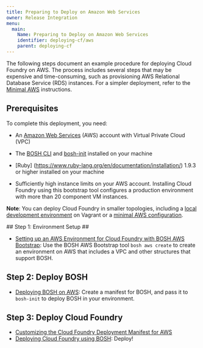 ```yaml
---
title: Preparing to Deploy on Amazon Web Services
owner: Release Integration
menu:
  main:
    Name: Preparing to Deploy on Amazon Web Services
    identifier: deploying-cf/aws
    parent: deploying-cf
---
```




The following steps document an example procedure for deploying Cloud Foundry on AWS. The process includes several steps that may be expensive and time-consuming, such as provisioning AWS Relational Database Service (RDS)
instances. For a simpler deployment, refer to the
[Minimal AWS](https://github.com/cloudfoundry/cf-release/tree/master/example_manifests) instructions.

## <a id='prereqs'></a>Prerequisites

To complete this deployment, you need:

- An [Amazon Web Services](http://aws.amazon.com) (AWS) account with Virtual Private Cloud (VPC)

- The [BOSH CLI](https://bosh.io/docs/bosh-cli.html) and [bosh-init](https://bosh.io/docs/install-bosh-init.html) installed on your machine

- [Ruby] (https://www.ruby-lang.org/en/documentation/installation/) 1.9.3 or higher installed on your machine

- Sufficiently high instance limits on your AWS account. Installing Cloud Foundry using this bootstrap tool configures a production environment with more than 20 component VM instances.

<p class="note"><strong>Note</strong>: You can deploy Cloud Foundry in smaller topologies, including a <a href="../boshlite/">local development environment</a> on Vagrant or a <a href="https://github.com/cloudfoundry/cf-release/tree/master/example_manifests">minimal AWS configuration</a>.</p>

##<a id="env-setup"></a> Step 1: Environment Setup ##

* [Setting up an AWS Environment for Cloud Foundry with BOSH AWS Bootstrap](setup_aws.html): Use the BOSH AWS Bootstrap tool `bosh aws create` to create an environment on AWS that includes a VPC and other structures that support BOSH.

## <a id="deploy-bosh"></a> Step 2: Deploy BOSH ##

* [Deploying BOSH on AWS](setup_bosh_aws.html): Create a manifest for BOSH, and pass it to `bosh-init` to deploy BOSH in your environment.

## <a id="deploy-cf"></a> Step 3: Deploy Cloud Foundry ##

* [Customizing the Cloud Foundry Deployment Manifest for AWS](cf-stub.html)
* [Deploying Cloud Foundry using BOSH](../common/deploy.html): Deploy!

